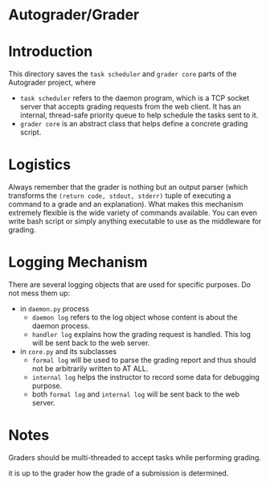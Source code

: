 Autograder/Grader
=================

Introduction
============

This directory saves the `task scheduler` and `grader core` parts of the Autograder project, where
 * `task scheduler` refers to the daemon program, which is a TCP socket server that accepts
   grading requests from the web client. It has an internal, thread-safe priority queue to help 
   schedule the tasks sent to it.
 * `grader core` is an abstract class that helps define a concrete grading script.

Logistics
=========

Always remember that the grader is nothing but an output parser (which transforms the `(return code, stdout, stderr)` tuple of executing a command to a grade and an explanation).
What makes this mechanism extremely flexible is the wide variety of commands available. You can even write bash script or simply anything
executable to use as the middleware for grading.

Logging Mechanism
=================

There are several logging objects that are used for specific purposes. Do not mess them up:

 * in `daemon.py` process
 	 * `daemon log` refers to the log object whose content is about the daemon process.
 	 * `handler log` explains how the grading request is handled. This log will be sent back to the web server.
 * in `core.py` and its subclasses
 	 * `formal log` will be used to parse the grading report and thus should not be arbitrarily written to AT ALL.
 	 * `internal log` helps the instructor to record some data for debugging purpose.
 	 * both `formal log` and `internal log` will be sent back to the web server.

Notes
=====

Graders should be multi-threaded to accept tasks while performing grading.

it is up to the grader how the grade of a submission is determined.

